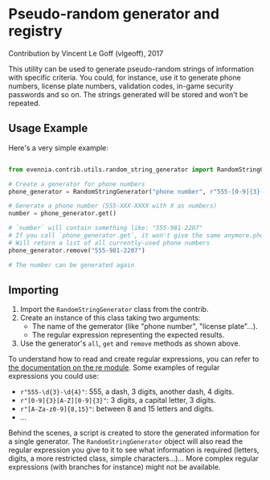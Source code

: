# Pseudo-random generator and registry

Contribution by Vincent Le Goff (vlgeoff), 2017

This utility can be used to generate pseudo-random strings of information
with specific criteria.  You could, for instance, use it to generate
phone numbers, license plate numbers, validation codes, in-game security 
passwords and so on. The strings generated will be stored and won't be repeated.

## Usage Example

Here's a very simple example:

```python

from evennia.contrib.utils.random_string_generator import RandomStringGenerator

# Create a generator for phone numbers
phone_generator = RandomStringGenerator("phone number", r"555-[0-9]{3}-[0-9]{4}")

# Generate a phone number (555-XXX-XXXX with X as numbers)
number = phone_generator.get()

# `number` will contain something like: "555-981-2207"
# If you call `phone_generator.get`, it won't give the same anymore.phone_generator.all()
# Will return a list of all currently-used phone numbers
phone_generator.remove("555-981-2207")

# The number can be generated again
```

## Importing

1. Import the `RandomStringGenerator` class from the contrib.
2. Create an instance of this class taking two arguments:
   - The name of the gemerator (like "phone number", "license plate"...).
   - The regular expression representing the expected results.
3. Use the generator's `all`, `get` and `remove` methods as shown above.

To understand how to read and create regular expressions, you can refer to
[the documentation on the re module](https://docs.python.org/2/library/re.html).
Some examples of regular expressions you could use:

- `r"555-\d{3}-\d{4}"`: 555, a dash, 3 digits, another dash, 4 digits.
- `r"[0-9]{3}[A-Z][0-9]{3}"`: 3 digits, a capital letter, 3 digits.
- `r"[A-Za-z0-9]{8,15}"`: between 8 and 15 letters and digits.
- ...

Behind the scenes, a script is created to store the generated information
for a single generator.  The `RandomStringGenerator` object will also
read the regular expression you give to it to see what information is
required (letters, digits, a more restricted class, simple characters...)...
More complex regular expressions (with branches for instance) might not be
available.

